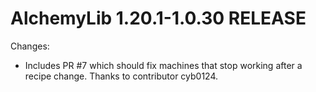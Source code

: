 # AlchemyLib 1.20.1-1.0.30 RELEASE

Changes:
- Includes PR #7 which should fix machines that stop working after a recipe change. Thanks to contributor cyb0124.